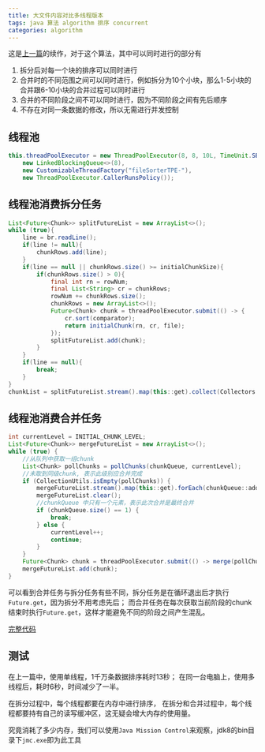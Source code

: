 ```yaml
---
title: 大文件内容对比多线程版本
tags: java 算法 algorithm 排序 concurrent
categories: algorithm
---
```


这是[上一篇][上一篇]的续作，对于这个算法，其中可以同时进行的部分有
1. 拆分后对每一个块的排序可以同时进行
2. 合并时的不同范围之间可以同时进行，例如拆分为10个小块，那么1-5小块的合并跟6-10小块的合并过程可以同时进行
3. 合并的不同阶段之间不可以同时进行，因为不同阶段之间有先后顺序
4. 不存在对同一条数据的修改，所以无需进行并发控制


## 线程池

~~~java
this.threadPoolExecutor = new ThreadPoolExecutor(8, 8, 10L, TimeUnit.SECONDS,
    new LinkedBlockingQueue<>(8),
    new CustomizableThreadFactory("fileSorterTPE-"),
    new ThreadPoolExecutor.CallerRunsPolicy());
~~~

## 线程池消费拆分任务

~~~java
List<Future<Chunk>> splitFutureList = new ArrayList<>();
while (true){
    line = br.readLine();
    if(line != null){
        chunkRows.add(line);
    }
    if(line == null || chunkRows.size() >= initialChunkSize){
        if(chunkRows.size() > 0){
            final int rn = rowNum;
            final List<String> cr = chunkRows;
            rowNum += chunkRows.size();
            chunkRows = new ArrayList<>();
            Future<Chunk> chunk = threadPoolExecutor.submit(() -> {
                cr.sort(comparator);
                return initialChunk(rn, cr, file);
            });
            splitFutureList.add(chunk);
        }
    }
    if(line == null){
        break;
    }
}
chunkList = splitFutureList.stream().map(this::get).collect(Collectors.toList());
~~~


## 线程池消费合并任务

~~~java
int currentLevel = INITIAL_CHUNK_LEVEL;
List<Future<Chunk>> mergeFutureList = new ArrayList<>();
while (true) {
    //从队列中获取一组chunk
    List<Chunk> pollChunks = pollChunks(chunkQueue, currentLevel);
    //未取到同级chunk, 表示此级别应合并完成
    if (CollectionUtils.isEmpty(pollChunks)) {
        mergeFutureList.stream().map(this::get).forEach(chunkQueue::add);
        mergeFutureList.clear();
        //chunkQueue 中只有一个元素，表示此次合并是最终合并
        if (chunkQueue.size() == 1) {
            break;
        } else {
            currentLevel++;
            continue;
        }
    }
    Future<Chunk> chunk = threadPoolExecutor.submit(() -> merge(pollChunks, original));
    mergeFutureList.add(chunk);
}
~~~

可以看到合并任务与拆分任务有些不同，拆分任务是在循环退出后才执行`Future.get`，因为拆分不用考虑先后；
而合并任务在每次获取当前阶段的chunk结束时执行`Future.get`，这样才能避免不同的阶段之间产生混乱。

 [完整代码][完整代码]  
    
[上一篇]:http://blog.rainyalley.com/2018-03-26/large-file-diff
[完整代码]:https://github.com/WakelessDragon/architecture/blob/d9083d2fb71763557e6d4eb6875f9c001fd41596/core/src/main/java/com/rainyalley/architecture/core/arithmetic/sort/FileSorter.java

## 测试

在上一篇中，使用单线程，1千万条数据排序耗时13秒；
在同一台电脑上，使用多线程后，耗时6秒，时间减少了一半。

在拆分过程中，每个线程都要在内存中进行排序，
在拆分和合并过程中，每个线程都要持有自己的读写缓冲区，这无疑会增大内存的使用量。

究竟消耗了多少内存，我们可以使用`Java Mission Control`来观察，jdk8的bin目录下`jmc.exe`即为此工具